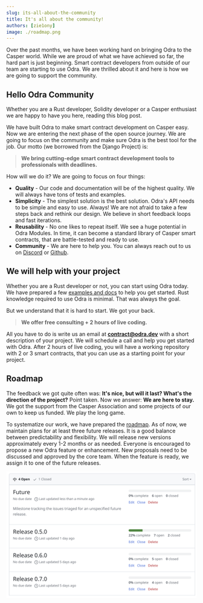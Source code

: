 ```yaml
---
slug: its-all-about-the-community
title: It's all about the community!
authors: [zie1ony]
image: ./roadmap.png
---
```


Over the past months,
we have been working hard on bringing Odra to the Casper world.
While we are proud of what we have achieved so far,
the hard part is just beginning.
Smart contract developers from outside of our team are starting to use Odra.
We are thrilled about it and here is how we are going to support the community.

<!--truncate-->

## Hello Odra Community

Whether you are a Rust developer, Solidity developer or a Casper enthusiast
we are happy to have you here, reading this blog post.

We have built Odra to make smart contract development on Casper easy.
Now we are entering the next phase of the open source journey.
We are going to focus on the community and make sure
Odra is the best tool for the job.
Our motto (we borrowed from the Django Project) is:

> **We bring cutting-edge smart contract development tools to 
professionals with deadlines.**

How will we do it? We are going to focus on four things:
- **Quality** - Our code and documentation will be of the highest quality.
We will always have tons of tests and examples.
- **Simplicity** - The simplest solution is the best solution.
Odra's API needs to be simple and easy to use.
Always!
We are not afraid to take a few steps back and rethink our design.
We believe in short feedback loops and fast iterations.
- **Reusability** - No one likes to repeat itself.
We see a huge potential in Odra Modules.
In time, it can become a standard library of Casper smart contracts,
that are battle-tested and ready to use.
- **Community** - We are here to help you.
You can always reach out to us on [Discord] or [Github].

## We will help with your project

Whether you are a Rust developer or not, you can start using Odra today.
We have prepared a few [examples and docs] to help you get started.
Rust knowledge required to use Odra is minimal.
That was always the goal.

But we understand that it is hard to start.
We got your back.

> **We offer free consulting + 2 hours of live coding.**

All you have to do is write us an email at **contract@odra.dev**
with a short description of your project.
We will schedule a call and help you get started with Odra.
After 2 hours of live coding, you will have a working repository with 2 or 3 
smart contracts, that you can use as a starting point for your project.

## Roadmap

The feedback we got quite often was:
__It's nice, but will it last? What's the direction of the project?__
Point taken. Now we answer: __We are here to stay.__
We got the support from the Casper Association and some projects of our own
to keep us funded. We play the long game.

To systematize our work, we have prepared the [roadmap].
As of now, we maintain plans for at least three future releases.
It is a good balance between predictability and flexibility.
We will release new versions approximately every 1-2 months or as needed.
Everyone is encouraged to propose a new Odra feature or enhancement.
New proposals need to be discussed and approved by the core team.
When the feature is ready, we assign it to one of the future releases.

![Odra Roadmap](./roadmap.png)

[Discord]: https://discord.gg/Mm5ABc9P8k
[Github]: https://github.com/odradev/odra
[examples and docs]: https://odra.dev/docs
[roadmap]: https://github.com/odradev/odra/milestones
